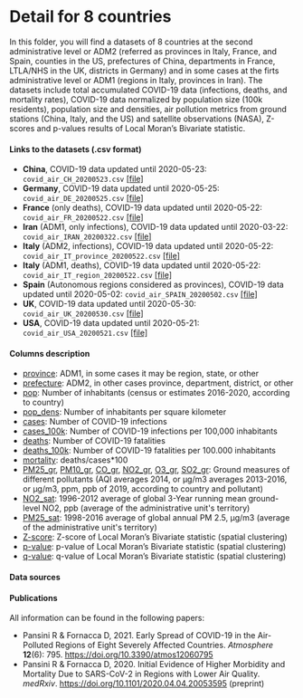 # Detail for 8 countries
In this folder, you will find a datasets of 8 countries at the second administrative level or ADM2 (referred as provinces in Italy, France, and Spain, counties in the US, prefectures of China, departments in France, LTLA/NHS in the UK, districts in Germany) and in some cases at the firts administrative level or ADM1 (regions in Italy, provinces in Iran).
The datasets include total accumulated COVID-19 data (infections, deaths, and mortality rates), COVID-19 data normalized by population size (100k residents), population size and densities, air pollution metrics from ground stations (China, Italy, and the US) and satellite observations (NASA), Z-scores and p-values results of Local Moran’s Bivariate statistic.    
 
#### Links to the datasets (.csv format)
- **China**, COVID-19 data updated until 2020-05-23: `covid_air_CH_20200523.csv` [[file]](covid_air_CH_20200523.csv)
- **Germany**, COVID-19 data updated until 2020-05-25: `covid_air_DE_20200525.csv` [[file]](covid_air_DE_20200525.csv)
- **France** (only deaths), COVID-19 data updated until 2020-05-22: `covid_air_FR_20200522.csv` [[file]](covid_air_FR_20200522.csv)
- **Iran** (ADM1, only infections), COVID-19 data updated until 2020-03-22: `covid_air_IRAN_20200322.csv` [[file]](covid_air_IRAN_20200322.csv)
- **Italy** (ADM2, infections), COVID-19 data updated until 2020-05-22: `covid_air_IT_province_20200522.csv` [[file]](covid_air_IT_province_20200522.csv)
- **Italy** (ADM1, deaths), COVID-19 data updated until 2020-05-22: `covid_air_IT_region_20200522.csv` [[file]](covid_air_IT_region_20200522.csv)
- **Spain** (Autonomous regions considered as provinces), COVID-19 data updated until 2020-05-02: `covid_air_SPAIN_20200502.csv` [[file]](covid_air_SPAIN_20200502.csv)
- **UK**, COVID-19 data updated until 2020-05-30: `covid_air_UK_20200530.csv` [[file]](covid_air_UK_20200530.csv)
- **USA**, COVID-19 data updated until 2020-05-21: `covid_air_USA_20200521.csv` [[file]](covid_air_USA_20200521.csv)

#### Columns description
- <ins>province</ins>: ADM1, in some cases it may be region, state, or other
- <ins>prefecture</ins>: ADM2, in other cases province, department, district, or other
- <ins>pop</ins>: Number of inhabitants (census or estimates 2016-2020, according to country)
- <ins>pop_dens</ins>: Number of inhabitants per square kilometer
- <ins>cases</ins>: Number of COVID-19 infections
- <ins>cases_100k</ins>: Number of COVID-19 infections per 100,000 inhabitants
- <ins>deaths</ins>: Number of COVID-19 fatalities
- <ins>deaths_100k</ins>: Number of COVID-19 fatalities per 100.000 inhabitants
- <ins>mortality</ins>: deaths/cases*100
- <ins>PM25_gr</ins>, <ins>PM10_gr</ins>, <ins>CO_gr</ins>, <ins>NO2_gr</ins>, <ins>O3_gr</ins>, <ins>SO2_gr</ins>: Ground measures of different pollutants (AQI averages 2014, or μg/m3 averages 2013-2016, or μg/m3, ppm, ppb of 2019, according to country and pollutant)
- <ins>NO2_sat</ins>: 1996-2012 average of global 3-Year running mean ground-level NO2, ppb (average of the administrative unit's territory)
- <ins>PM25_sat</ins>: 1998-2016 average of global annual PM 2.5, μg/m3 (average of the administrative unit's territory)
- <ins>Z-score</ins>: Z-score of Local Moran’s Bivariate statistic (spatial clustering)
- <ins>p-value</ins>: p-value of Local Moran’s Bivariate statistic (spatial clustering)
- <ins>q-value</ins>: q-value of Local Moran’s Bivariate statistic (spatial clustering)

#### Data sources


#### Publications
All information can be found in the following papers:
- Pansini R & Fornacca D, 2021. Early Spread of COVID-19 in the Air-Polluted Regions of Eight Severely Affected Countries. _Atmosphere_ **12**(6): 795. https://doi.org/10.3390/atmos12060795
- Pansini R & Fornacca D, 2020. Initial Evidence of Higher Morbidity and Mortality Due to SARS-CoV-2 in Regions with Lower Air Quality. _medRxiv_. https://doi.org/10.1101/2020.04.04.20053595 (preprint)
